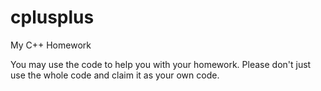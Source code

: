# cplusplus
My C++ Homework

You may use the code to help you with your homework. Please don't just use the whole code and claim it as your own code.
